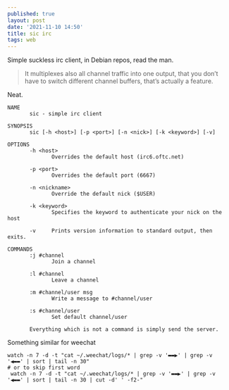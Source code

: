 ```yaml
---
published: true
layout: post
date: '2021-11-10 14:50'
title: sic irc
tags: web 
---
```

Simple suckless irc client, in Debian repos, read the man.

> It multiplexes also all channel traffic into one output, that you don’t have to switch different channel buffers, that’s actually a feature.

Neat.

    NAME
           sic - simple irc client

    SYNOPSIS
           sic [-h <host>] [-p <port>] [-n <nick>] [-k <keyword>] [-v]

    OPTIONS
           -h <host>
                  Overrides the default host (irc6.oftc.net)

           -p <port>
                  Overrides the default port (6667)

           -n <nickname>
                  Override the default nick ($USER)

           -k <keyword>
                  Specifies the keyword to authenticate your nick on the host

           -v     Prints version information to standard output, then exits.

    COMMANDS
           :j #channel
                  Join a channel

           :l #channel
                  Leave a channel

           :m #channel/user msg
                  Write a message to #channel/user

           :s #channel/user
                  Set default channel/user

           Everything which is not a command is simply send the server.
           
Something similar for weechat

    watch -n 7 -d -t "cat ~/.weechat/logs/* | grep -v '▬▬▶' | grep -v '◀▬▬' | sort | tail -n 30"
    # or to skip first word
     watch -n 7 -d -t "cat ~/.weechat/logs/* | grep -v '▬▬▶' | grep -v '◀▬▬' | sort | tail -n 30 | cut -d' ' -f2-"
